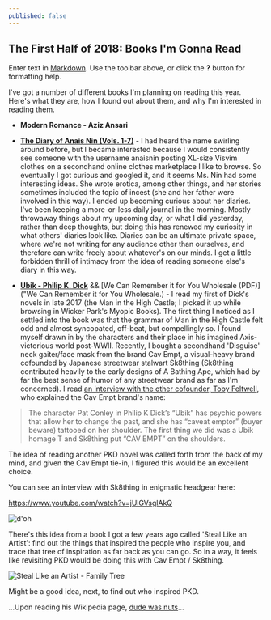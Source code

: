 ```yaml
---
published: false
---
```

## The First Half of 2018: Books I'm Gonna Read

Enter text in [Markdown](http://daringfireball.net/projects/markdown/). Use the toolbar above, or click the **?** button for formatting help.

I've got a number of different books I'm planning on reading this year. Here's what they are, how I found out about them, and why I'm interested in reading them.

- **Modern Romance - Aziz Ansari**

- [**The Diary of Anais Nin (Vols. 1-7)**](https://www.amazon.com/gp/product/B011M9IRT8/ref=series_rw_dp_sw) - I had heard the name swirling around before, but I became interested because I would consistently see someone with the username anaisnin posting XL-size Visvim clothes on a secondhand online clothes marketplace I like to browse. So eventually I got curious and googled it, and it seems Ms. Nin had some interesting ideas. She wrote erotica, among other things, and her stories sometimes included the topic of incest (she and her father were involved in this way). I ended up becoming curious about her diaries. I've been keeping a more-or-less daily journal in the morning. Mostly throwaway things about my upcoming day, or what I did yesterday, rather than deep thoughts, but doing this has renewed my curiosity in what others' diaries look like. Diaries can be an ultimate private space, where we're not writing for any audience other than ourselves, and therefore can write freely about whatever's on our minds. I get a little forbidden thrill of intimacy from the idea of reading someone else's diary in this way.

- [**Ubik - Philip K. Dick**](https://www.amazon.com/Ubik-Philip-K-Dick/dp/0547572298) && [We Can Remember it for You Wholesale (PDF)]("We Can Remember it for You Wholesale.) - I read my first of Dick's novels in late 2017 (the Man in the High Castle; I picked it up while browsing in Wicker Park's Myopic Books). The first thing I noticed as I settled into the book was that the grammar of Man in the High Castle felt odd and almost syncopated, off-beat, but compellingly so. I found myself drawn in by the characters and their place in his imagined Axis-victorious world post-WWII. Recently, I bought a secondhand 'Disguise' neck gaiter/face mask from the brand Cav Empt, a visual-heavy brand cofounded by Japanese streetwear stalwart Sk8thing (Sk8thing contributed heavily to the early designs of A Bathing Ape, which had by far the best sense of humor of any streetwear brand as far as I'm concerned). I read [an interview with the other cofounder, Toby Feltwell](http://www.dazeddigital.com/fashion/article/31437/1/cav-empt-discuss-streetwear-grime-and-anonymity), who explained the Cav Empt brand's name: 

> The character Pat Conley in Philip K Dick’s “Ubik” has psychic powers that allow her to change the past, and she has “caveat emptor” (buyer beware) tattooed on her shoulder. The first thing we did was a Ubik homage T and Sk8thing put “CAV EMPT” on the shoulders.

The idea of reading another PKD novel was called forth from the back of my mind, and given the Cav Empt tie-in, I figured this would be an excellent choice. 

You can see an interview with Sk8thing in enigmatic headgear here:

https://www.youtube.com/watch?v=jUlGVsglAkQ

![d'oh]({{site.baseurl}}/_posts/sk8thing_interview.jpg)

There's this idea from a book I got a few years ago called 'Steal Like an Artist': find out the things that inspired the people who inspire you, and trace that tree of inspiration as far back as you can go. So in a way, it feels like revisiting PKD would be doing this with Cav Empt / Sk8thing.

![Steal Like an Artist - Family Tree]({{site.baseurl}}/_posts/steal_like_artist_family_tree.jpg)

Might be a good idea, next, to find out who inspired PKD. 

...Upon reading his Wikipedia page, [dude was nuts](https://en.wikipedia.org/wiki/Philip_K._Dick#Paranormal_experiences_and_mental_health_issues)...



